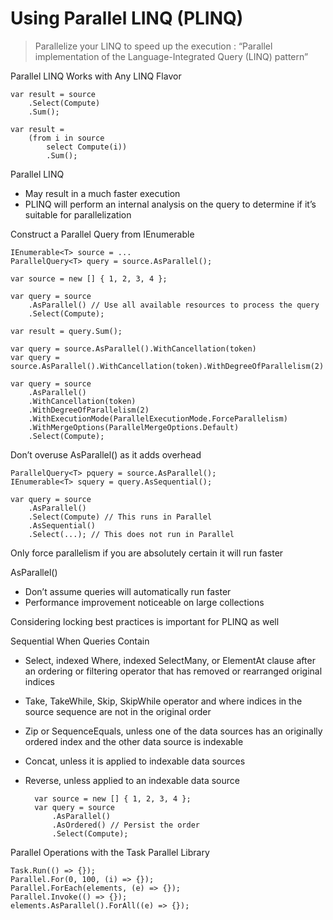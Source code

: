 # Using Parallel LINQ (PLINQ)

> Parallelize your LINQ to speed up the execution : “Parallel implementation of the Language-Integrated Query (LINQ) pattern”


Parallel LINQ Works with Any LINQ Flavor

    var result = source
        .Select(Compute)
        .Sum(); 

    var result =
        (from i in source
            select Compute(i))
            .Sum();

Parallel LINQ
- May result in a much faster execution
- PLINQ will perform an internal analysis on the query to determine if it’s suitable for parallelization

Construct a Parallel Query from IEnumerable<T>

    IEnumerable<T> source = ...
    ParallelQuery<T> query = source.AsParallel();

    var source = new [] { 1, 2, 3, 4 };

    var query = source
        .AsParallel() // Use all available resources to process the query
        .Select(Compute);

    var result = query.Sum();

    var query = source.AsParallel().WithCancellation(token)
    var query = source.AsParallel().WithCancellation(token).WithDegreeOfParallelism(2)

    var query = source
        .AsParallel()
        .WithCancellation(token)
        .WithDegreeOfParallelism(2)
        .WithExecutionMode(ParallelExecutionMode.ForceParallelism)
        .WithMergeOptions(ParallelMergeOptions.Default)
        .Select(Compute);

Don’t overuse AsParallel() as it adds overhead

    ParallelQuery<T> pquery = source.AsParallel();
    IEnumerable<T> squery = query.AsSequential();

    var query = source
        .AsParallel()
        .Select(Compute) // This runs in Parallel
        .AsSequential()
        .Select(...); // This does not run in Parallel

Only force parallelism if you are absolutely certain it will run faster

AsParallel()

- Don’t assume queries will automatically run faster
- Performance improvement noticeable on large collections

Considering locking best practices is important for PLINQ as well

Sequential When Queries Contain

- Select, indexed Where, indexed SelectMany, or ElementAt clause after an ordering or filtering operator that has removed or rearranged original indices
- Take, TakeWhile, Skip, SkipWhile operator and where indices in the source sequence are not in the original order
- Zip or SequenceEquals, unless one of the data sources has an originally ordered index and the other data source is indexable
- Concat, unless it is applied to indexable data sources
- Reverse, unless applied to an indexable data source

        var source = new [] { 1, 2, 3, 4 };
        var query = source
            .AsParallel()
            .AsOrdered() // Persist the order
            .Select(Compute);


Parallel Operations with the Task Parallel Library

    Task.Run(() => {});
    Parallel.For(0, 100, (i) => {});
    Parallel.ForEach(elements, (e) => {});
    Parallel.Invoke(() => {});
    elements.AsParallel().ForAll((e) => {});


